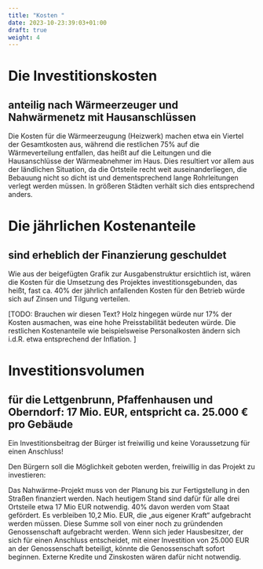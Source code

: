 ```yaml
---
title: "Kosten "
date: 2023-10-23:39:03+01:00
draft: true
weight: 4
---
```


# Die Investitionskosten

## anteilig nach Wärmeerzeuger und Nahwärmenetz mit Hausanschlüssen

Die Kosten für die Wärmeerzeugung (Heizwerk) machen etwa ein Viertel der Gesamtkosten aus, während die restlichen 75% auf die Wärmeverteilung entfallen, das heißt auf die Leitungen und die Hausanschlüsse der Wärmeabnehmer im Haus. Dies resultiert vor allem aus der ländlichen Situation, da die Ortsteile recht weit auseinanderliegen, die Bebauung nicht so dicht ist und dementsprechend lange Rohrleitungen verlegt werden müssen. In größeren Städten verhält sich dies entsprechend anders.

# Die jährlichen Kostenanteile
## sind erheblich der Finanzierung geschuldet

Wie aus der beigefügten Grafik zur Ausgabenstruktur ersichtlich ist, wären die Kosten für die Umsetzung des Projektes investitionsgebunden, das heißt, fast ca. 40% der jährlich anfallenden Kosten für den Betrieb würde sich auf Zinsen und Tilgung verteilen.

[TODO: Brauchen wir diesen Text?
Holz hingegen würde nur 17% der Kosten ausmachen, was eine hohe Preisstabilität bedeuten würde. Die restlichen Kostenanteile wie beispielsweise Personalkosten ändern sich i.d.R. etwa entsprechend der Inflation.
]

# Investitionsvolumen
## für die Lettgenbrunn, Pfaffenhausen und Oberndorf: 17 Mio. EUR, entspricht ca. 25.000 € pro Gebäude

Ein Investitionsbeitrag der Bürger ist freiwillig und keine Voraussetzung für einen Anschluss!

Den Bürgern soll die Möglichkeit geboten werden, freiwillig in das Projekt zu investieren:

Das Nahwärme-Projekt muss von der Planung bis zur Fertigstellung in den Straßen finanziert werden. Nach heutigem Stand sind dafür für alle drei Ortsteile etwa 17 Mio EUR notwendig. 40% davon werden vom Staat gefördert. Es verbleiben 10,2 Mio. EUR, die „aus eigener Kraft“ aufgebracht werden müssen. Diese Summe soll von einer noch zu gründenden Genossenschaft aufgebracht werden. Wenn sich jeder Hausbesitzer, der sich für einen Anschluss entscheidet, mit einer Investition von 25.000 EUR an der Genossenschaft beteiligt, könnte die Genossenschaft sofort beginnen. Externe Kredite und Zinskosten wären dafür nicht notwendig.

